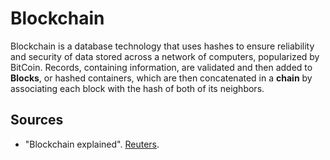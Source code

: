 # Blockchain
Blockchain is a database technology that uses hashes to ensure reliability and security of data stored across a network of computers, popularized by BitCoin. Records, containing information, are validated and then added to **Blocks**, or hashed containers, which are then concatenated in a **chain** by associating each block with the hash of both of its neighbors.

## Sources
  - "Blockchain explained". [Reuters](https://graphics.reuters.com/TECHNOLOGY-BLOCKCHAIN/010070P11GN/index.html?source=post_page---------------------------).
